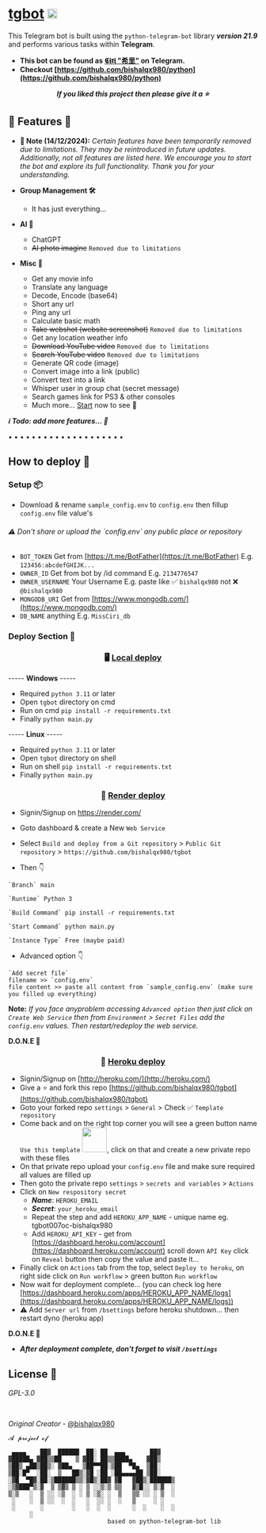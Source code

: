 # [tgbot](https://bishalqx980.github.io/tgbot) <img src="https://i.ibb.co/h7bL5bn/download.png" width="20px">

This Telegram bot is built using the `python-telegram-bot` library **_version 21.9_** and performs various tasks within **Telegram**.

- **This bot can be found as [𝕮𝖎𝖗𝖎 "希里"](https://t.me/MissCiri_bot) on Telegram.**
- **Checkout [https://github.com/bishalqx980/python](https://github.com/bishalqx980/python)**

<center><b><i>If you liked this project then please give it a ⭐</i></b></center>

## 🎃 Features 🎃

- **🔰 Note (14/12/2024):** _Certain features have been temporarily removed due to limitations. They may be reintroduced in future updates. Additionally, not all features are listed here. We encourage you to start the bot and explore its full functionality. Thank you for your understanding._

- **Group Management 🛠️**
    - It has just everything...
- **AI 🤖**
    - ChatGPT
    - <s>AI photo imagine</s> `Removed due to limitations`
- **Misc 🎁**
    - Get any movie info
    - Translate any language
    - Decode, Encode (base64)
    - Short any url
    - Ping any url
    - Calculate basic math
    - <s>Take webshot (website screenshot)</s> `Removed due to limitations`
    - Get any location weather info
    - <s>Download YouTube video</s> `Removed due to limitations`
    - <s>Search YouTube video</s> `Removed due to limitations`
    - Generate QR code (image)
    - Convert image into a link (public)
    - Convert text into a link
    - Whisper user in group chat (secret message)
    - Search games link for PS3 & other consoles
    - Much more... [Start](https://t.me/MissCiri_bot) now to see 👀

**<i>ℹ️ Todo: add more features... 🎉</i>**

• • • • • • • • • • • • • • • • • • • •

## How to deploy 🚀

<h3>Setup 📦</h3>

- Download & rename `sample_config.env` to `config.env` then fillup `config.env` file value's

<h6>⚠️ Don't share or upload the `config.env` any public place or repository</h6>

- `BOT_TOKEN` Get from [https://t.me/BotFather](https://t.me/BotFather) E.g. `123456:abcdefGHIJK...`
- `OWNER_ID` Get from bot by /id command E.g. `2134776547`
- `OWNER_USERNAME` Your Username E.g. paste like ✅ `bishalqx980` not ❌ `@bishalqx980`
- `MONGODB_URI` Get from [https://www.mongodb.com/](https://www.mongodb.com/)
- `DB_NAME` anything E.g. `MissCiri_db`

<h3>Deploy Section 🎯</h3>

<center><h3>🖥️ <u>Local deploy</u></h3></center>

----- **Windows** -----
- Required `python 3.11` or later
- Open `tgbot` directory on cmd
- Run on cmd `pip install -r requirements.txt`
- Finally `python main.py`

----- **Linux** -----
- Required `python 3.11` or later
- Open `tgbot` directory on shell
- Run on shell `pip install -r requirements.txt`
- Finally `python main.py`

<center><h3>📡 <u>Render deploy</u></h3></center>

- Signin/Signup on https://render.com/
- Goto dashboard & create a New `Web Service`
- Select `Build and deploy from a Git repository` > `Public Git repository` > `https://github.com/bishalqx980/tgbot`

- Then 👇
```
`Branch` main

`Runtime` Python 3

`Build Command` pip install -r requirements.txt

`Start Command` python main.py

`Instance Type` Free (maybe paid)
```

- Advanced option 👇
```
`Add secret file`
filename >> `config.env`
file content >> paste all content from `sample_config.env` (make sure you filled up everything)
```

**Note:** _If you face anyproblem accessing `Advanced option` then just click on `Create Web Service` then from `Environment` > `Secret Files` add the `config.env` values. Then restart/redeploy the web service._

**D.O.N.E 🥳**

<center><h3>📡 <u>Heroku deploy</u></h3></center>

- Signin/Signup on [http://heroku.com/](http://heroku.com/)
- Give a ⭐ and fork this repo [https://github.com/bishalqx980/tgbot](https://github.com/bishalqx980/tgbot)
- Goto your forked repo `settings` > `General` > Check ✅ `Template repository`
- Come back and on the right top corner you will see a green button name `Use this template` <img src="https://i.ibb.co.com/LrW5Z4G/image.png" width="50px">, click on that and create a new private repo with these files
- On that private repo upload your `config.env` file and make sure required all values are filled up
- Then goto the private repo `settings` > `secrets and variables` > `Actions`
- Click on `New respository secret`
    - **_Name_**: `HEROKU_EMAIL`
    - **_Secret_**: `your_heroku_email`
    - Repeat the step and add `HEROKU_APP_NAME` - unique name eg. tgbot007oc-bishalqx980
    - Add `HEROKU_API_KEY` - get from [https://dashboard.heroku.com/account](https://dashboard.heroku.com/account) scroll down `API Key` click on `Reveal` button then copy the value and paste it...
- Finally click on `Actions` tab from the top, select `Deploy to heroku`, on right side click on `Run workflow` > green button `Run workflow`
- Now wait for deployment complete... (you can check log here [https://dashboard.heroku.com/apps/HEROKU_APP_NAME/logs](https://dashboard.heroku.com/apps/HEROKU_APP_NAME/logs))
- ⚠️ Add `Server url` from `/bsettings` before heroku shutdown... then restart dyno (heroku app)

**D.O.N.E 🥳**

- **_After deployment complete, don't forget to visit `/bsettings`_**

## License 📝

_GPL-3.0_

<br>

_Original Creator_ - [@bishalqx980](https://t.me/bishalqx980)

```
𝓐 𝓹𝓻𝓸𝓳𝓮𝓬𝓽 𝓸𝓯

 ▄▄▄▄    ██▓  ██████  ██░ ██  ▄▄▄       ██▓    
▓█████▄ ▓██▒▒██    ▒ ▓██░ ██▒▒████▄    ▓██▒    
▒██▒ ▄██▒██▒░ ▓██▄   ▒██▀▀██░▒██  ▀█▄  ▒██░    
▒██░█▀  ░██░  ▒   ██▒░▓█ ░██ ░██▄▄▄▄██ ▒██░    
░▓█  ▀█▓░██░▒██████▒▒░▓█▒░██▓ ▓█   ▓██▒░██████▒
░▒▓███▀▒░▓  ▒ ▒▓▒ ▒ ░ ▒ ░░▒░▒ ▒▒   ▓▒█░░ ▒░▓  ░
▒░▒   ░  ▒ ░░ ░▒  ░ ░ ▒ ░▒░ ░  ▒   ▒▒ ░░ ░ ▒  ░
 ░    ░  ▒ ░░  ░  ░   ░  ░░ ░  ░   ▒     ░ ░   
 ░       ░        ░   ░  ░  ░      ░  ░    ░  ░
      ░                                        
                            based on python-telegram-bot lib
```
